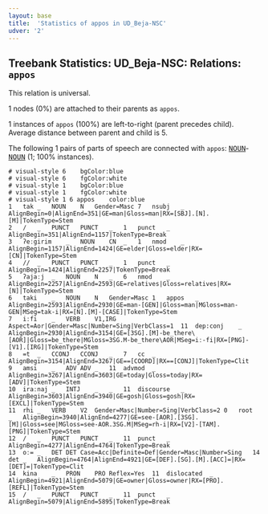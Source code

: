 ```yaml
---
layout: base
title:  'Statistics of appos in UD_Beja-NSC'
udver: '2'
---
```


## Treebank Statistics: UD_Beja-NSC: Relations: `appos`

This relation is universal.

1 nodes (0%) are attached to their parents as `appos`.

1 instances of `appos` (100%) are left-to-right (parent precedes child).
Average distance between parent and child is 5.

The following 1 pairs of parts of speech are connected with `appos`: <tt><a href="bej_nsc-pos-NOUN.html">NOUN</a></tt>-<tt><a href="bej_nsc-pos-NOUN.html">NOUN</a></tt> (1; 100% instances).


~~~ conllu
# visual-style 6	bgColor:blue
# visual-style 6	fgColor:white
# visual-style 1	bgColor:blue
# visual-style 1	fgColor:white
# visual-style 1 6 appos	color:blue
1	tak	_	NOUN	N	Gender=Masc	7	nsubj	_	AlignBegin=0|AlignEnd=351|GE=man|Gloss=man|RX=[SBJ].[N].[M]|TokenType=Stem
2	/	_	PUNCT	PUNCT	_	1	punct	_	AlignBegin=351|AlignEnd=1157|TokenType=Break
3	ʔeːgirim	_	NOUN	CN	_	1	nmod	_	AlignBegin=1157|AlignEnd=1424|GE=elder|Gloss=elder|RX=[CN]|TokenType=Stem
4	//	_	PUNCT	PUNCT	_	1	punct	_	AlignBegin=1424|AlignEnd=2257|TokenType=Break
5	ʔajaːj	_	NOUN	N	_	6	nmod	_	AlignBegin=2257|AlignEnd=2593|GE=relatives|Gloss=relatives|RX=[N]|TokenType=Stem
6	taki	_	NOUN	N	Gender=Masc	1	appos	_	AlignBegin=2593|AlignEnd=2930|GE=man-[GEN]|Gloss=man|MGloss=man-GEN|MSeg=tak-i|RX=[N].[M]-[CASE]|TokenType=Stem
7	iːfi	_	VERB	V1,IRG	Aspect=Aor|Gender=Masc|Number=Sing|VerbClass=1	11	dep:conj	_	AlignBegin=2930|AlignEnd=3154|GE=[3SG].[M]-be_there\[AOR]|Gloss=be_there|MGloss=3SG.M-be_there\AOR|MSeg=iː-fi|RX=[PNG]-[V1].[IRG]|TokenType=Stem
8	=t	_	CCONJ	CCONJ	_	7	cc	_	AlignBegin=3154|AlignEnd=3267|GE==[COORD]|RX==[CONJ]|TokenType=Clit
9	amsi	_	ADV	ADV	_	11	advmod	_	AlignBegin=3267|AlignEnd=3603|GE=today|Gloss=today|RX=[ADV]|TokenType=Stem
10	iraːnaj	_	INTJ	_	_	11	discourse	_	AlignBegin=3603|AlignEnd=3940|GE=gosh|Gloss=gosh|RX=[EXCL]|TokenType=Stem
11	rhi	_	VERB	V2	Gender=Masc|Number=Sing|VerbClass=2	0	root	_	AlignBegin=3940|AlignEnd=4277|GE=see-[AOR].[3SG].[M]|Gloss=see|MGloss=see-AOR.3SG.M|MSeg=rh-i|RX=[V2]-[TAM].[PNG]|TokenType=Stem
12	/	_	PUNCT	PUNCT	_	11	punct	_	AlignBegin=4277|AlignEnd=4764|TokenType=Break
13	oː=	_	DET	DET	Case=Acc|Definite=Def|Gender=Masc|Number=Sing	14	det	_	AlignBegin=4764|AlignEnd=4921|GE=[DEF].[SG].[M].[ACC]=|RX=[DET]=|TokenType=Clit
14	kina	_	PRON	PRO	Reflex=Yes	11	dislocated	_	AlignBegin=4921|AlignEnd=5079|GE=owner|Gloss=owner|RX=[PRO].[REFL]|TokenType=Stem
15	/	_	PUNCT	PUNCT	_	11	punct	_	AlignBegin=5079|AlignEnd=5895|TokenType=Break

~~~


